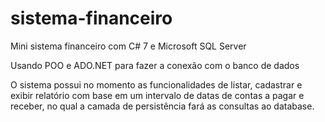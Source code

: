 # sistema-financeiro
Mini sistema financeiro com C# 7 e Microsoft SQL Server

Usando POO e ADO.NET para fazer a conexão com o banco de dados

O sistema possui no momento as funcionalidades de listar, cadastrar e exibir relatório com base em um intervalo de datas de contas a pagar e receber, no qual a camada de persistência fará as consultas ao database.
